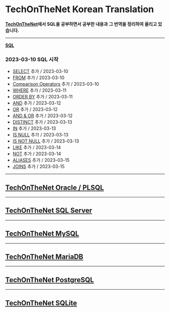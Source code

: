 # TechOnTheNet Korean Translation

**[TechOnTheNet](https://www.techonthenet.com/index.php)에서 SQL을 공부하면서 공부한 내용과 그 번역을 정리하여 올리고 있습니다.**

---
**[SQL](https://github.com/riz-jeong/TechOnTheNet-Korean-Translation/tree/main/SQL)**

### 2023-03-10 SQL 시작
- [SELECT](https://github.com/riz-jeong/TechOnTheNet-Korean-Translation/blob/main/SQL/SELECT.md) 추가 / 2023-03-10
- [FROM](https://github.com/riz-jeong/TechOnTheNet-Korean-Translation/blob/main/SQL/FROM.md) 추가 / 2023-03-10
- [Comparison Operators](https://github.com/riz-jeong/TechOnTheNet-Korean-Translation/blob/main/SQL/Comparison_Operators.md) 추가 / 2023-03-10
- [WHERE](https://github.com/riz-jeong/TechOnTheNet-Korean-Translation/blob/main/SQL/WHERE.md) 추가 / 2023-03-11
- [ORDER BY](https://github.com/riz-jeong/TechOnTheNet-Korean-Translation/blob/main/SQL/ORDER_BY.md) 추가 / 2023-03-11
- [AND](https://github.com/riz-jeong/TechOnTheNet-Korean-Translation/blob/main/SQL/AND.md) 추가 / 2023-03-12
- [OR](https://github.com/riz-jeong/TechOnTheNet-Korean-Translation/blob/main/SQL/OR.md) 추가 / 2023-03-12
- [AND & OR](https://github.com/riz-jeong/TechOnTheNet-Korean-Translation/blob/main/SQL/AND_OR.md) 추가 / 2023-03-12
- [DISTINCT](https://github.com/riz-jeong/TechOnTheNet-Korean-Translation/blob/main/SQL/DISTINCT.md) 추가 / 2023-03-13
- [IN](https://github.com/riz-jeong/TechOnTheNet-Korean-Translation/blob/main/SQL/IN.md) 추가 / 2023-03-13
- [IS NULL](https://github.com/riz-jeong/TechOnTheNet-Korean-Translation/blob/main/SQL/IS_NULL.md) 추가 / 2023-03-13
- [IS NOT NULL](https://github.com/riz-jeong/TechOnTheNet-Korean-Translation/blob/main/SQL/IS_NOT_NULL.md) 추가 / 2023-03-13
- [LIKE](https://github.com/riz-jeong/TechOnTheNet-Korean-Translation/blob/main/SQL/LIKE.md) 추가 / 2023-03-14
- [NOT](https://github.com/riz-jeong/TechOnTheNet-Korean-Translation/blob/main/SQL/NOT.md) 추가 / 2023-03-14
- [ALIASES](https://github.com/riz-jeong/TechOnTheNet-Korean-Translation/blob/main/SQL/ALIASES.md) 추가 / 2023-03-15
- [JOINS](https://github.com/riz-jeong/TechOnTheNet-Korean-Translation/blob/main/SQL/JOINS.md) 추가 / 2023-03-15

---
## [TechOnTheNet Oracle / PLSQL](https://www.techonthenet.com/oracle/index.php)

---
## [TechOnTheNet SQL Server](https://www.techonthenet.com/sql_server/index.php)

---
## [TechOnTheNet MySQL](https://www.techonthenet.com/mysql/index.php)

---
## [TechOnTheNet MariaDB](https://www.techonthenet.com/mariadb/index.php)

---
## [TechOnTheNet PostgreSQL](https://www.techonthenet.com/postgresql/index.php)

---
## [TechOnTheNet SQLite](https://www.techonthenet.com/sqlite/index.php)